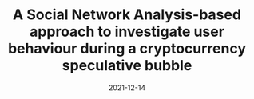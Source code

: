 ---
title: 'A Social Network Analysis-based approach to investigate user behaviour during a cryptocurrency speculative bubble'
collection: publications
permalink: /publication/2021-Journal of Information Science-A-Social.md
excerpt: 'G. Bonifazi, E. Corradini, D. Ursino, L. Virgili'
date: 2021-12-14
venue: 'Journal of Information Science'
link: 'https://doi.org/10.1177/01655515211047428'
location: 'DII, Polytechnic University of Marche'
---